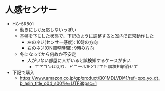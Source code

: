 # 人感センサー

* HC-SR501
  * 動きにしか反応しないっぽい
  * 基盤を下にした状態で、下記のように調整すると室内で正常動作した
    * 左のネジ(センサー感度): 10時の方向
    * 右のネジ(ON調整時間): 9時の方向
  * 冬になってから何故か不安定
    * 人がいない部屋に人がいると誤検知するケースが多い
      * エアコンは切り、ビニールをどけても誤検知解消せず
* 下記で購入
  * https://www.amazon.co.jp/gp/product/B01MDLVDM1/ref=ppx_yo_dt_b_asin_title_o04_s00?ie=UTF8&psc=1

